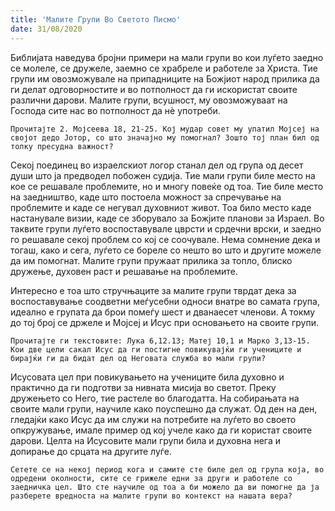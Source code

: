 ```yaml
---
title: 'Малите Групи Во Светото Писмо'
date: 31/08/2020
---
```


Библијата наведува бројни примери на мали групи во кои луѓето заедно се молеле, се дружеле, заемно се храбреле и работеле за Христа. Тие групи им овозможувале на припадниците на Божјиот народ прилика да ги делат одговорностите и во потполност да ги искористат своите различни дарови. Малите групи, всушност, му овозможуваат на Господа сите нас во потполност да нѐ употреби.

`Прочитајте 2. Мојсеева 18, 21-25. Кој мудар совет му упатил Мојсеј на својот дедо Јотор, со што значајно му помогнал? Зошто тој план бил од толку пресудна важност?`

Секој поединец во израелскиот логор станал дел од група од десет души што ја предводел побожен судија. Тие мали групи биле место на кое се решавале проблемите, но и многу повеќе од тоа. Тие биле место на заедништво, каде што постоела можност за спречување на проблемите и каде се негувал духовниот живот. Тоа било место каде настанувале визии, каде се зборувало за Божјите планови за Израел. Во таквите групи луѓето воспоставувале цврсти и срдечни врски, и заедно го решавале секој проблем со кој се соочувале. Нема сомнение дека и тогаш, како и сега, луѓето се бореле со нешто во што и другите можеле да им помогнат. Малите групи пружаат прилика за топло, блиско дружење, духовен раст и решавање на проблемите.

Интересно е тоа што стручњаците за малите групи тврдат дека за воспоставување соодветни меѓусебни односи внатре во самата група, идеално е групата да брои помеѓу шест и дванаесет членови. А токму до тој број се држеле и Мојсеј и Исус при основањето на своите групи.

`Прочитајте ги текстовите: Лука 6,12.13; Матеј 10,1 и Марко 3,13-15. Кои две цели сакал Исус да ги постигне повикувајќи ги учениците и бирајќи ги да бидат дел од Неговата служба во мали групи?`

Исусовата цел при повикувањето на учениците била духовно и практично да ги подготви за нивната мисија во светот. Преку дружењето со Него, тие растеле во благодатта. На собирањата на своите мали групи, научиле како поуспешно да служат. Од ден на ден, гледајќи како Исус да им служи на потребите на луѓето во своето опкружување, имале пример од кој учеле како да ги користат своите дарови. Целта на Исусовите мали групи била и духовна нега и допирање до срцата на другите луѓе.

`Сетете се на некој период кога и самите сте биле дел од група која, во одредени околности, сите се грижеле едни за други и работеле со заедничка цел. Што сте научиле од тоа а би можело да ви помогне да ја разберете вредноста на малите групи во контекст на нашата вера?`